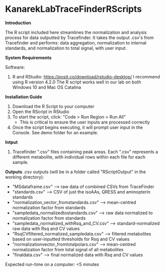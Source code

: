# KanarekLabTraceFinderRScripts

**Introduction**

The R script included here streamlines the normalization and analysis process for data outputted by Tracefinder.  It takes the output .csv's from Tracefinder and performs: data aggregation, normalization to internal standards, and normalization to total signal, with user input.

**System Requirements**

Software:
1. R and RStudio: https://posit.co/download/rstudio-desktop/
  I recommend using R version 4.2.0
  The R script works well in our lab on both Windows 10 and Mac OS Catalina

**Installation Guide**
1. Download the R Script to your computer
2. Open the RScript in RStudio
3. To start the script, click: "Code > Run Region > Run All"
   - This is critical to ensure the user inputs are processed correctly
4. Once the script begins executing, it will prompt user input in the Console.  See demo folder for an example.

**Intput**
1. Tracefinder ".csv" files containing peak areas.  Each ".csv" represents a different metabolite, with individual rows within each file for each sample.
   
**Outputs**
.csv outputs (will be in a folder called "RScriptOutput" in the working directory):

- "MSdataframe.csv" --> raw data of combined CSVs from TraceFinder
- "standards.csv" --> CSV of just the isoAAs, QRESS and aminopterin standards
- "normalization_vector_fromstandards.csv" --> mean-centred normalization factor from standards
- "sampledata_normalizedtostandards.csv" --> raw data normalized to normalization factor from standards
- "sampledata_normalized_withRsq_and_CV.csv" --> standard-normalized raw data with Rsq and CV values
- "RsqCVfiltered_normalized_sampledata.csv" --> filtered metabolites based on user-inputted thresholds for Rsq and CV values
- "normalizationvector_fromtotalpolars.csv" --> mean-centred normalization factor from total signal of all metabolites
- "finaldata.csv" --> final normalized data with Rsq and CV values

Expected run-time on a computer: <5 minutes
